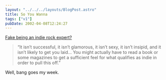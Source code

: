 ```yaml
---
layout: "../../../layouts/BlogPost.astro"
title: So You Wanna
tags: ["v1"]
pubDate: 2002-04-08T12:24:27
---
```


[Fake being an indie rock expert?][1]

> &#8220;It isn&#8217;t successful, it isn&#8217;t glamorous, it isn&#8217;t sexy, it isn&#8217;t insipid, and it isn&#8217;t likely to get you laid&#8230; You might actually have to read a book or some magazines to get a sufficient feel for what qualifies as indie in order to pull this off.&#8221;

Well, bang goes my week.

[1]: http://www.soyouwanna.com/site/syws/indierock/indierock.html
